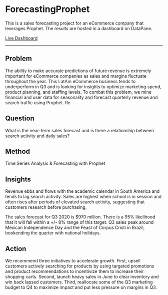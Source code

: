 # ForecastingProphet

This is a sales forecasting project for an eCommerce company that leverages Prophet. The results are hosted in a dashboard on DataPane.

[Live Dashboard](https://datapane.com/reports/0AEvM03/sales-forecasting-for-ecommerce/)

---

## Problem ##

The ability to make accurate predictions of future revenue is extremely important for eCommerce companies as sales and margins fluctuate throughout the year. This LatAm eCommerce business tends to underperform in Q3 and is looking for insights to optimize marketing spend, product planning, and staffing levels. To combat this problem, we mine financial and user data for seasonality and forecast quarterly revenue and search traffic using Prophet. Re 

## Question ##

What is the near-term sales forecast and is there a relationship between search activity and daily sales?

## Method ##

Time Series Analysis & Forecasting with Prophet

## Insights ##

Revenue ebbs and flows with the academic calendar in South America and tends to lag search activity. Sales are highest when school is in session and often rises after periods of elevated search activity, suggesting that customers research before purchasing. 

The sales forecast for Q3 2020 is $970 million. There is a 95% likelihood that it will fall within a +/- 8% range of this target. Q3 sales peak around Mexican Independence Day and the Feast of Corpus Cristi in Brazil, bookending the quarter with national holidays.

## Action ## 

We recommend three initiatives to accelerate growth. First, upsell customers actively searching for products by using targeted promotions and product recommendations to incentivize them to increase their shopping carts. Second, launch heavy sales in June to clear inventory and win back lapsed customers. Third, reallocate some of the Q3 marketing budget to Q4 to maximize impact and put less pressure on margins in Q3.
